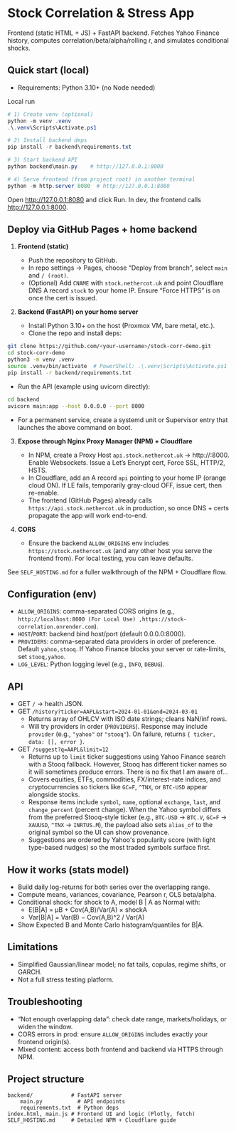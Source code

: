 # Stock Correlation & Stress App

Frontend (static HTML + JS) + FastAPI backend. Fetches Yahoo Finance history, computes correlation/beta/alpha/rolling r, and simulates conditional shocks.

## Quick start (local)
- Requirements: Python 3.10+ (no Node needed)

Local run
```powershell
# 1) Create venv (optional)
python -m venv .venv
.\.venv\Scripts\Activate.ps1

# 2) Install backend deps
pip install -r backend\requirements.txt

# 3) Start backend API
python backend\main.py    # http://127.0.0.1:8000

# 4) Serve frontend (from project root) in another terminal
python -m http.server 8080  # http://127.0.0.1:8080
```
Open http://127.0.0.1:8080 and click Run. In dev, the frontend calls http://127.0.0.1:8000.

## Deploy via GitHub Pages + home backend
1. **Frontend (static)**
	- Push the repository to GitHub.
	- In repo settings → Pages, choose “Deploy from branch”, select `main` and `/ (root)`.
	- (Optional) Add `CNAME` with `stock.nethercot.uk` and point Cloudflare DNS A record `stock` to your home IP. Ensure “Force HTTPS” is on once the cert is issued.

2. **Backend (FastAPI) on your home server**
	- Install Python 3.10+ on the host (Proxmox VM, bare metal, etc.).
	- Clone the repo and install deps:
```bash
git clone https://github.com/<your-username>/stock-corr-demo.git
cd stock-corr-demo
python3 -m venv .venv
source .venv/bin/activate  # PowerShell: .\.venv\Scripts\Activate.ps1
pip install -r backend/requirements.txt
```
- Run the API (example using uvicorn directly):
```bash
cd backend
uvicorn main:app --host 0.0.0.0 --port 8000
```
- For a permanent service, create a systemd unit or Supervisor entry that launches the above command on boot.

3. **Expose through Nginx Proxy Manager (NPM) + Cloudflare**
	- In NPM, create a Proxy Host `api.stock.nethercot.uk` → http://<home-server-ip>:8000. Enable Websockets. Issue a Let’s Encrypt cert, Force SSL, HTTP/2, HSTS.
	- In Cloudflare, add an A record `api` pointing to your home IP (orange cloud ON). If LE fails, temporarily gray-cloud OFF, issue cert, then re-enable.
	- The frontend (GitHub Pages) already calls `https://api.stock.nethercot.uk` in production, so once DNS + certs propagate the app will work end-to-end.

4. **CORS**
	- Ensure the backend `ALLOW_ORIGINS` env includes `https://stock.nethercot.uk` (and any other host you serve the frontend from). For local testing, you can leave defaults.

See `SELF_HOSTING.md` for a fuller walkthrough of the NPM + Cloudflare flow.

## Configuration (env)
- `ALLOW_ORIGINS`: comma-separated CORS origins (e.g., `http://localhost:8000 (For Local Use) ,https://stock-correlation.onrender.com`).
- `HOST`/`PORT`: backend bind host/port (default 0.0.0.0:8000).
- `PROVIDERS`: comma-separated data providers in order of preference. Default `yahoo,stooq`. If Yahoo Finance blocks your server or rate-limits, set `stooq,yahoo`.
- `LOG_LEVEL`: Python logging level (e.g., `INFO`, `DEBUG`).

## API
- GET `/` → health JSON.
- GET `/history?ticker=AAPL&start=2024-01-01&end=2024-03-01`
	- Returns array of OHLCV with ISO date strings; cleans NaN/inf rows.
	- Will try providers in order (`PROVIDERS`). Response may include `provider` (e.g., `"yahoo"` or `"stooq"`). On failure, returns `{ ticker, data: [], error }`.
- GET `/suggest?q=AAPL&limit=12`
	- Returns up to `limit` ticker suggestions using Yahoo Finance search with a Stooq fallback. However, Stooq has different ticker names so it will sometimes produce errors. There is no fix that I am aware of...
	- Covers equities, ETFs, commodities, FX/interest-rate indices, and cryptocurrencies so tickers like `GC=F`, `^TNX`, or `BTC-USD` appear alongside stocks.
	- Response items include `symbol`, `name`, optional `exchange`, `last`, and `change_percent` (percent change). When the Yahoo symbol differs from the preferred Stooq-style ticker (e.g., `BTC-USD` → `BTC.V`, `GC=F` → `XAUUSD`, `^TNX` → `INRTUS.M`), the payload also sets `alias_of` to the original symbol so the UI can show provenance.
	- Suggestions are ordered by Yahoo's popularity score (with light type-based nudges) so the most traded symbols surface first.

## How it works (stats model)
- Build daily log-returns for both series over the overlapping range.
- Compute means, variances, covariance, Pearson r, OLS beta/alpha.
- Conditional shock: for shock to A, model B | A as Normal with:
	- E[B|A] = μB + Cov(A,B)/Var(A) × shockA
	- Var[B|A] = Var(B) − Cov(A,B)^2 / Var(A)
- Show Expected B and Monte Carlo histogram/quantiles for B|A.

## Limitations
- Simplified Gaussian/linear model; no fat tails, copulas, regime shifts, or GARCH.
- Not a full stress testing platform.

## Troubleshooting
- “Not enough overlapping data”: check date range, markets/holidays, or widen the window.
- CORS errors in prod: ensure `ALLOW_ORIGINS` includes exactly your frontend origin(s).
- Mixed content: access both frontend and backend via HTTPS through NPM.

## Project structure
```
backend/            # FastAPI server
	main.py           # API endpoints
	requirements.txt  # Python deps
index.html, main.js # Frontend UI and logic (Plotly, fetch)
SELF_HOSTING.md     # Detailed NPM + Cloudflare guide
```
